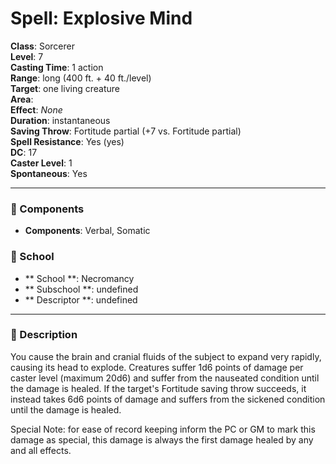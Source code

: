 
# Spell: Explosive Mind
**Class**: Sorcerer  
**Level**: 7  
**Casting Time**: 1 action  
**Range**: long (400 ft. + 40 ft./level)  
**Target**: one living creature  
**Area**:   
**Effect**: _None_  
**Duration**: instantaneous  
**Saving Throw**: Fortitude partial (+7 vs. Fortitude partial)  
**Spell Resistance**: Yes (yes)  
**DC**: 17  
**Caster Level**: 1  
**Spontaneous**: Yes

---

### 🔮 Components
- **Components**: Verbal, Somatic

### 🏫 School
- ** School **: Necromancy
- ** Subschool **: undefined
- ** Descriptor **: undefined
---

### 📜 Description
You cause the brain and cranial fluids of the subject to expand very rapidly, causing its head to explode. Creatures suffer 1d6 points of damage per caster level (maximum 20d6) and suffer from the nauseated condition until the damage is healed. If the target's Fortitude saving throw succeeds, it instead takes 6d6 points of damage and suffers from the sickened condition until the damage is healed.

Special Note: for ease of record keeping inform the PC or GM to mark this damage as special, this damage is always the first damage healed by any and all effects.
